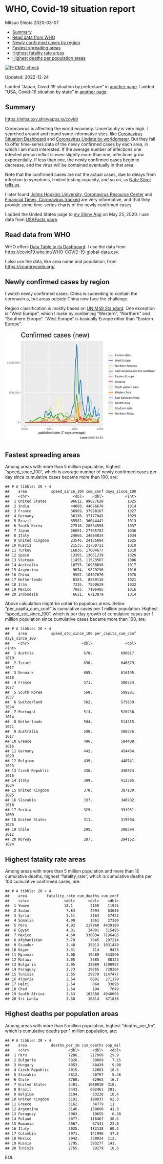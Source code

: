 WHO, Covid-19 situation report
================
Mitsuo Shiota
2020-03-07

- <a href="#summary" id="toc-summary">Summary</a>
- <a href="#read-data-from-who" id="toc-read-data-from-who">Read data from
  WHO</a>
- <a href="#newly-confirmed-cases-by-region"
  id="toc-newly-confirmed-cases-by-region">Newly confirmed cases by
  region</a>
- <a href="#fastest-spreading-areas"
  id="toc-fastest-spreading-areas">Fastest spreading areas</a>
- <a href="#highest-fatality-rate-areas"
  id="toc-highest-fatality-rate-areas">Highest fatality rate areas</a>
- <a href="#highest-deaths-per-population-areas"
  id="toc-highest-deaths-per-population-areas">Highest deaths per
  population areas</a>

<!-- badges: start -->

[![R-CMD-check](https://github.com/mitsuoxv/covid/actions/workflows/R-CMD-check.yaml/badge.svg)](https://github.com/mitsuoxv/covid/actions/workflows/R-CMD-check.yaml)
<!-- badges: end -->

Updated: 2022-12-24

I added “Japan, Covid-19 situation by prefecture” in [another
page](Japan.md). I added “USA, Covid-19 situation by state” in [another
page](USA.md).

## Summary

<https://mitsuoxv.shinyapps.io/covid/>

Coronavirus is affecting the world economy. Uncertaintiy is very high. I
searched around and found some informative sites, like [Coronavirus
Situation
Dashboard](https://who.maps.arcgis.com/apps/opsdashboard/index.html#/c88e37cfc43b4ed3baf977d77e4a0667)
and [Coronavirus Update by
worldometer](https://www.worldometers.info/coronavirus/). But they fail
to offer time-series data of the newly confirmed cases by each area, in
which I am most interested. If the average number of infections one
infected person inflict is even slightly more than one, infections grow
exponentially. If less than one, the newly confirmed cases begin to
decrease, and the virus will be contained eventually in that area.

Note that the confirmed cases are not the actual cases, due to delays
from infection to symptoms, limited testing capacity, and so on, as
[Nate Silver tells
us](https://fivethirtyeight.com/features/coronavirus-case-counts-are-meaningless/).

I later found [Johns Hopkins University, Coronavirus Resource
Center](https://coronavirus.jhu.edu/) and [Financial Times, Coronavirus
tracked](https://www.ft.com/content/a26fbf7e-48f8-11ea-aeb3-955839e06441)
are very informative, and that they provide some time-series charts of
the newly confirmed cases.

I added the United States page to [my Shiny
App](https://mitsuoxv.shinyapps.io/covid/) on May 25, 2020. I use data
from [USAFacts
page](https://usafacts.org/visualizations/coronavirus-covid-19-spread-map/).

## Read data from WHO

WHO offers [Data Table in its Dashboard](https://covid19.who.int/table).
I use the data from
<https://covid19.who.int/WHO-COVID-19-global-data.csv>.

I also use the data, like area name and population, from
<https://countrycode.org/>.

## Newly confirmed cases by region

I watch newly confirmed cases. China is suceeding to contain the
coronavirus, but areas outside China now face the challenge.

Region classification is mostly based on [UN M49
Standard](https://unstats.un.org/unsd/methodology/m49/). One exception
is “West Europe”, which I make by combining “Western”, “Northern” and
“Southern Europe”. “West Europe” is basically Europe other than “Eastern
Europe”.

![](README_files/figure-gfm/chart-1.png)<!-- -->

## Fastest spreading areas

Among areas with more than 5 million population, highest
“speed_since_100”, which is average number of newly confirmed cases per
day since cumulative cases became more than 100, are:

    ## # A tibble: 20 × 4
    ##    area           speed_since_100 cum_conf days_since_100
    ##    <chr>                    <dbl>    <dbl>          <int>
    ##  1 United States           96612. 99027628           1025
    ##  2 India                   44060. 44676678           1014
    ##  3 France                  36989. 37988187           1027
    ##  4 Germany                 36130. 37177845           1029
    ##  5 Brazil                  35582. 36044441           1013
    ##  6 South Korea             27516. 28534558           1037
    ##  7 Japan                   26801. 27765782           1036
    ##  8 Italy                   24066. 24884034           1034
    ##  9 United Kingdom          23546. 24135084           1025
    ## 10 Russia                  21535. 21750711           1010
    ## 11 Turkey                  16836. 17004677           1010
    ## 12 Spain                   13305. 13651239           1026
    ## 13 Vietnam                 11455. 11523567           1006
    ## 14 Australia               10755. 10938096           1017
    ## 15 Argentina                9674.  9829236           1016
    ## 16 China                    9502. 10167676           1070
    ## 17 Netherlands              8383.  8559116           1021
    ## 18 Iran                     7326.  7560629           1032
    ## 19 Mexico                   7083.  7196485           1016
    ## 20 Indonesia                6621.  6713879           1014

Above calculation might be unfair to populous areas. Below
“per_capita_cum_conf” is cumulative cases per 1 million population.
Highest “speed_std_since_100”, which is per day growth of cumulative
cases per 1 million population since cumulative cases became more than
100, are:

    ## # A tibble: 20 × 4
    ##    area           speed_std_since_100 per_capita_cum_conf days_since_100
    ##    <chr>                        <dbl>               <dbl>          <int>
    ##  1 Austria                       678.             690817.           1019
    ##  2 Israel                        636.             646579.           1017
    ##  3 Denmark                       605.             616195.           1018
    ##  4 France                        571.             586524.           1027
    ##  5 South Korea                   568.             589281.           1037
    ##  6 Switzerland                   562.             575859.           1024
    ##  7 Portugal                      513.             520238.           1014
    ##  8 Netherlands                   504.             514215.           1021
    ##  9 Australia                     500.             508376.           1017
    ## 10 Greece                        496.             504408.           1016
    ## 11 Germany                       442.             454484.           1029
    ## 12 Belgium                       439.             448741.           1023
    ## 13 Czech Republic                430.             436874.           1016
    ## 14 Italy                         399.             412395.           1034
    ## 15 United Kingdom                378.             387100.           1025
    ## 16 Slovakia                      337.             340702.           1010
    ## 17 Serbia                        329.             331951.           1009
    ## 18 United States                 311.             319204.           1025
    ## 19 Chile                         295.             298394.           1012
    ## 20 Norway                        287.             294162.           1024

## Highest fatality rate areas

Among areas with more than 5 million population and more than 10
cumulative deaths, highest “fatality_rate”, which is cumulative deaths
per 100 cumulative confirmed cases, are:

    ## # A tibble: 20 × 4
    ##    area         fatality_rate cum_deaths cum_conf
    ##    <chr>                <dbl>      <dbl>    <dbl>
    ##  1 Yemen                18.1        2159    11945
    ##  2 Sudan                 7.84       4994    63686
    ##  3 Syria                 5.51       3163    57423
    ##  4 Somalia               4.99       1361    27300
    ##  5 Peru                  4.92     217960  4430160
    ##  6 Egypt                 4.81      24801   515493
    ##  7 Mexico                4.60     330834  7196485
    ##  8 Afghanistan           3.79       7845   207214
    ##  9 Ecuador               3.48      35913  1031449
    ## 10 Niger                 3.31        314     9473
    ## 11 Myanmar               3.08      19489   633590
    ## 12 Malawi                3.05       2685    88123
    ## 13 Bulgaria              2.95      38089  1290967
    ## 14 Paraguay              2.73      19655   720204
    ## 15 Tunisia               2.55      29279  1147477
    ## 16 Algeria               2.54       6881   271179
    ## 17 Haiti                 2.54        860    33893
    ## 18 Chad                  2.54        194     7649
    ## 19 South Africa          2.53     102550  4046603
    ## 20 Sri Lanka             2.50      16814   671838

## Highest deaths per population areas

Among areas with more than 5 million population, highest
“deaths_per_1m”, which is cumulative deaths per 1 million population,
are:

    ## # A tibble: 20 × 4
    ##    area           deaths_per_1m cum_deaths pop_mil
    ##    <chr>                  <dbl>      <dbl>   <dbl>
    ##  1 Peru                   7288.     217960   29.9 
    ##  2 Bulgaria               5328.      38089    7.15
    ##  3 Hungary                4853.      48439    9.98
    ##  4 Czech Republic         4015.      42063   10.5 
    ##  5 Slovakia               3812.      20797    5.46
    ##  6 Chile                  3760.      62963   16.7 
    ##  7 United States          3481.    1080010  310.  
    ##  8 Brazil                 3443.     692461  201.  
    ##  9 Belgium                3194.      33228   10.4 
    ## 10 United Kingdom         3191.     198937   62.3 
    ## 11 Greece                 3162.      34779   11   
    ## 12 Argentina              3146.     130080   41.3 
    ## 13 Paraguay               3083.      19655    6.38
    ## 14 Poland                 3077.     118467   38.5 
    ## 15 Romania                3067.      67341   22.0 
    ## 16 Italy                  3035.     183138   60.3 
    ## 17 Colombia               2971.     141996   47.8 
    ## 18 Mexico                 2942.     330834  112.  
    ## 19 Russia                 2795.     393277  141.  
    ## 20 Tunisia                2765.      29279   10.6

EOL
